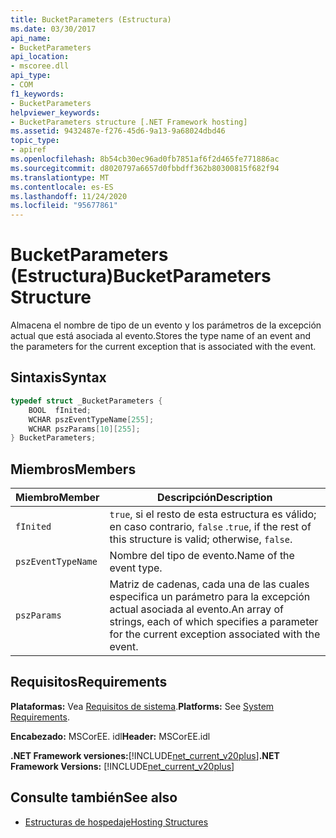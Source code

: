 ```yaml
---
title: BucketParameters (Estructura)
ms.date: 03/30/2017
api_name:
- BucketParameters
api_location:
- mscoree.dll
api_type:
- COM
f1_keywords:
- BucketParameters
helpviewer_keywords:
- BucketParameters structure [.NET Framework hosting]
ms.assetid: 9432487e-f276-45d6-9a13-9a68024dbd46
topic_type:
- apiref
ms.openlocfilehash: 8b54cb30ec96ad0fb7851af6f2d465fe771886ac
ms.sourcegitcommit: d8020797a6657d0fbbdff362b80300815f682f94
ms.translationtype: MT
ms.contentlocale: es-ES
ms.lasthandoff: 11/24/2020
ms.locfileid: "95677861"
---
```

# <a name="bucketparameters-structure"></a><span data-ttu-id="d7f73-102">BucketParameters (Estructura)</span><span class="sxs-lookup"><span data-stu-id="d7f73-102">BucketParameters Structure</span></span>

<span data-ttu-id="d7f73-103">Almacena el nombre de tipo de un evento y los parámetros de la excepción actual que está asociada al evento.</span><span class="sxs-lookup"><span data-stu-id="d7f73-103">Stores the type name of an event and the parameters for the current exception that is associated with the event.</span></span>  
  
## <a name="syntax"></a><span data-ttu-id="d7f73-104">Sintaxis</span><span class="sxs-lookup"><span data-stu-id="d7f73-104">Syntax</span></span>  
  
```cpp  
typedef struct _BucketParameters {  
    BOOL  fInited;
    WCHAR pszEventTypeName[255];
    WCHAR pszParams[10][255];
} BucketParameters;  
```  
  
## <a name="members"></a><span data-ttu-id="d7f73-105">Miembros</span><span class="sxs-lookup"><span data-stu-id="d7f73-105">Members</span></span>  
  
|<span data-ttu-id="d7f73-106">Miembro</span><span class="sxs-lookup"><span data-stu-id="d7f73-106">Member</span></span>|<span data-ttu-id="d7f73-107">Descripción</span><span class="sxs-lookup"><span data-stu-id="d7f73-107">Description</span></span>|  
|------------|-----------------|  
|`fInited`|<span data-ttu-id="d7f73-108">`true`, si el resto de esta estructura es válido; en caso contrario, `false` .</span><span class="sxs-lookup"><span data-stu-id="d7f73-108">`true`, if the rest of this structure is valid; otherwise, `false`.</span></span>|  
|`pszEventTypeName`|<span data-ttu-id="d7f73-109">Nombre del tipo de evento.</span><span class="sxs-lookup"><span data-stu-id="d7f73-109">Name of the event type.</span></span>|  
|`pszParams`|<span data-ttu-id="d7f73-110">Matriz de cadenas, cada una de las cuales especifica un parámetro para la excepción actual asociada al evento.</span><span class="sxs-lookup"><span data-stu-id="d7f73-110">An array of strings, each of which specifies a parameter for the current exception associated with the event.</span></span>|  
  
## <a name="requirements"></a><span data-ttu-id="d7f73-111">Requisitos</span><span class="sxs-lookup"><span data-stu-id="d7f73-111">Requirements</span></span>  

 <span data-ttu-id="d7f73-112">**Plataformas:** Vea [Requisitos de sistema](../../get-started/system-requirements.md).</span><span class="sxs-lookup"><span data-stu-id="d7f73-112">**Platforms:** See [System Requirements](../../get-started/system-requirements.md).</span></span>  
  
 <span data-ttu-id="d7f73-113">**Encabezado:** MSCorEE. idl</span><span class="sxs-lookup"><span data-stu-id="d7f73-113">**Header:** MSCorEE.idl</span></span>  
  
 <span data-ttu-id="d7f73-114">**.NET Framework versiones:**[!INCLUDE[net_current_v20plus](../../../../includes/net-current-v20plus-md.md)]</span><span class="sxs-lookup"><span data-stu-id="d7f73-114">**.NET Framework Versions:** [!INCLUDE[net_current_v20plus](../../../../includes/net-current-v20plus-md.md)]</span></span>  
  
## <a name="see-also"></a><span data-ttu-id="d7f73-115">Consulte también</span><span class="sxs-lookup"><span data-stu-id="d7f73-115">See also</span></span>

- [<span data-ttu-id="d7f73-116">Estructuras de hospedaje</span><span class="sxs-lookup"><span data-stu-id="d7f73-116">Hosting Structures</span></span>](hosting-structures.md)

